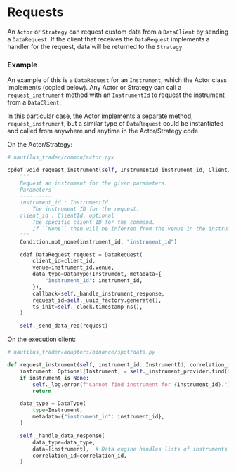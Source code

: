 # Requests

An `Actor` or `Strategy` can request custom data from a `DataClient` by sending a `DataRequest`. If the client that receives the 
`DataRequest` implements a handler for the request, data will be returned to the `Strategy`

### Example

An example of this is a `DataRequest` for an `Instrument`, which the Actor class implements (copied below). Any Actor or
Strategy can call a `request_instrument` method with an `InstrumentId` to request the instrument from a `DataClient`.

In this particular case, the Actor implements a separate method, `request_instrument`, but a similar type of 
`DataRequest` could be instantiated and called from anywhere and anytime in the Actor/Strategy code.

On the Actor/Strategy:

```python
# nautilus_trader/common/actor.pyx

cpdef void request_instrument(self, InstrumentId instrument_id, ClientId client_id=None) except *:
    """
    Request an instrument for the given parameters.
    Parameters
    ----------
    instrument_id : InstrumentId
        The instrument ID for the request.
    client_id : ClientId, optional
        The specific client ID for the command.
        If ``None`` then will be inferred from the venue in the instrument ID.
    """
    Condition.not_none(instrument_id, "instrument_id")

    cdef DataRequest request = DataRequest(
        client_id=client_id,
        venue=instrument_id.venue,
        data_type=DataType(Instrument, metadata={
            "instrument_id": instrument_id,
        }),
        callback=self._handle_instrument_response,
        request_id=self._uuid_factory.generate(),
        ts_init=self._clock.timestamp_ns(),
    )

    self._send_data_req(request)

```


On the execution client:  

```python
# nautilus_trader/adapters/binance/spot/data.py

def request_instrument(self, instrument_id: InstrumentId, correlation_id: UUID4):
    instrument: Optional[Instrument] = self._instrument_provider.find(instrument_id)
    if instrument is None:
        self._log.error(f"Cannot find instrument for {instrument_id}.")
        return

    data_type = DataType(
        type=Instrument,
        metadata={"instrument_id": instrument_id},
    )

    self._handle_data_response(
        data_type=data_type,
        data=[instrument],  # Data engine handles lists of instruments
        correlation_id=correlation_id,
    )

```